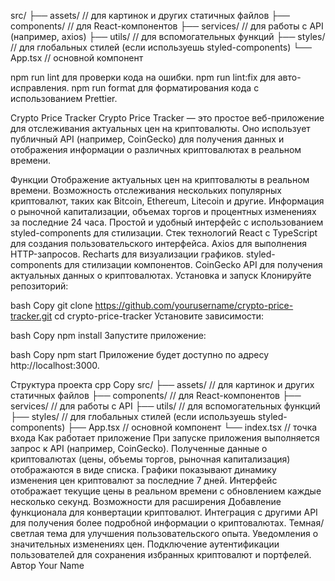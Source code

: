 src/
├── assets/ // для картинок и других статичных файлов
├── components/ // для React-компонентов
├── services/ // для работы с API (например, axios)
├── utils/ // для вспомогательных функций
├── styles/ // для глобальных стилей (если используешь styled-components)
└── App.tsx // основной компонент

npm run lint для проверки кода на ошибки.
npm run lint:fix для авто-исправления.
npm run format для форматирования кода с использованием Prettier.

Crypto Price Tracker
Crypto Price Tracker — это простое веб-приложение для отслеживания актуальных цен на криптовалюты. Оно использует публичный API (например, CoinGecko) для получения данных и отображения информации о различных криптовалютах в реальном времени.

Функции
Отображение актуальных цен на криптовалюты в реальном времени.
Возможность отслеживания нескольких популярных криптовалют, таких как Bitcoin, Ethereum, Litecoin и другие.
Информация о рыночной капитализации, объемах торгов и процентных изменениях за последние 24 часа.
Простой и удобный интерфейс с использованием styled-components для стилизации.
Стек технологий
React с TypeScript для создания пользовательского интерфейса.
Axios для выполнения HTTP-запросов.
Recharts для визуализации графиков.
styled-components для стилизации компонентов.
CoinGecko API для получения актуальных данных о криптовалютах.
Установка и запуск
Клонируйте репозиторий:

bash
Copy
git clone https://github.com/yourusername/crypto-price-tracker.git
cd crypto-price-tracker
Установите зависимости:

bash
Copy
npm install
Запустите приложение:

bash
Copy
npm start
Приложение будет доступно по адресу http://localhost:3000.

Структура проекта
cpp
Copy
src/
  ├── assets/         // для картинок и других статичных файлов
  ├── components/     // для React-компонентов
  ├── services/       // для работы с API
  ├── utils/          // для вспомогательных функций
  ├── styles/         // для глобальных стилей (если используешь styled-components)
  ├── App.tsx         // основной компонент
  └── index.tsx       // точка входа
Как работает приложение
При запуске приложения выполняется запрос к API (например, CoinGecko).
Полученные данные о криптовалютах (цены, объемы торгов, рыночная капитализация) отображаются в виде списка.
Графики показывают динамику изменения цен криптовалют за последние 7 дней.
Интерфейс отображает текущие цены в реальном времени с обновлением каждые несколько секунд.
Возможности для расширения
Добавление функционала для конвертации криптовалют.
Интеграция с другими API для получения более подробной информации о криптовалютах.
Темная/светлая тема для улучшения пользовательского опыта.
Уведомления о значительных изменениях цен.
Подключение аутентификации пользователей для сохранения избранных криптовалют и портфелей.
Автор
Your Name
